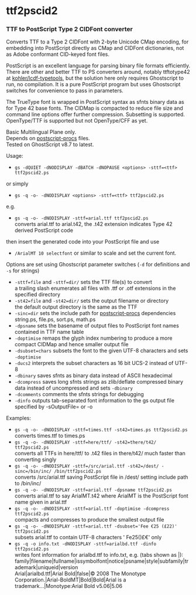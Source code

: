 # ttf2pscid2
### TTF to PostScript Type 2 CIDFont converter

Converts TTF to a Type 2 CIDFont with 2-byte Unicode CMap encoding, for embedding into PostScript directly as CMap and CIDFont dictionaries, not as Adobe conformant CID-keyed font files.

PostScript is an excellent language for parsing binary file formats efficiently. There are other and better TTF to PS converters around, notably ttftotype42 at [kohler/lcdf-typetools](https://github.com/kohler/lcdf-typetools), but the solution here only requires Ghostscript to run, no compilation. It is a pure PostScript program but uses Ghostscript switches for convenience to pass in parameters.

The TrueType font is wrapped in PostScript syntax as sfnts binary data as for Type 42 base fonts. The CIDMap is compacted to reduce file size and command line options offer further compression. Subsetting is supported.
OpenType/TTF is supported but not OpenType/CFF as yet.

Basic Multilingual Plane only.  
Depends on [postscript-procs](https://github.com/scriptituk/postscript-procs) files.  
Tested on GhostScript v8.7 to latest.

Usage:
* `gs -dQUIET -dNODISPLAY -dBATCH -dNOPAUSE <options> -sttf=<ttf> ttf2pscid2.ps`

or simply  

* `gs -q -o- -dNODISPLAY <options> -sttf=<ttf> ttf2pscid2.ps`

e.g.

* `gs -q -o- -dNODISPLAY -sttf=arial.ttf ttf2pscid2.ps`  
  converts arial.ttf to arial.t42, the .t42 extension indicates Type 42 derived PostScript code

then insert the generated code into your PostScript file and use  
* `/ArialMT 10 selectfont` or similar to scale and set the current font.

Options are set using Ghostscript parameter switches (`-d` for definitions and `-s` for strings)
* `-sttf=file` and `-sttf=dir/` sets the TTF file(s) to convert  
  a trailing slash enumerates all files with .ttf or .otf extensions in the specified directory
* `-st42=file` and `-st42=dir/` sets the output filename or directory  
  the default output directory is the same as the TTF
* `-sinc=dir` sets the include path for [postscript-procs](https://github.com/scriptituk/postscript-procs) dependencies string.ps, file.ps, sort.ps, math.ps
* `-dpsname` sets the basename of output files to PostScript font names contained in TTF name table
* `-doptimise` remaps the glyph index numbering to produce a more compact CIDMap and hence smaller output file
* `-dsubset=chars` subsets the font to the given UTF-8 characters and sets `-doptimise`
* `-ducs2` interprets the subset characters as 16 bit UCS-2 instead of UTF-8
* `-dbinary` saves sfnts as binary data instead of ASCII hexadecimal
* `-dcompress` saves long sfnts strings as zlib/deflate compressed binary data instead of uncompressed and sets `-dbinary`
* `-dcomments` comments the sfnts strings for debugging
* `-dinfo` outputs tab-separated font information to the gs output file specified by -sOutputFile= or -o

Examples:
* `gs -q -o- -dNODISPLAY -sttf=times.ttf -st42=times.ps ttf2pscid2.ps`  
  converts times.ttf to times.ps
* `gs -q -o- -dNODISPLAY -sttf=here/ttf/ -st42=there/t42/ ttf2pscid2.ps`  
  converts all TTFs in here/ttf/ to .t42 files in there/t42/ much faster than converting singly
* `gs -q -o- -dNODISPLAY -sttf=/src/arial.ttf -st42=/dest/ -sinc=/bin/inc/ /bin/ttf2pscid2.ps`  
  converts /src/arial.ttf saving PostScript file in /dest/ setting include path to /bin/inc/
* `gs -q -o- -dNODISPLAY -sttf=arial.ttf -dpsname ttf2pscid2.ps`  
  converts arial.ttf to say ArialMT.t42 where ArialMT is the PostScript font name given in arial.ttf
* `gs -q -o- -dNODISPLAY -sttf=arial.ttf -doptimise -dcompress ttf2pscid2.ps`  
  compacts and compresses to produce the smallest output file
* `gs -q -o- -dNODISPLAY -sttf=arial.ttf -dsubset='Fee €25 (£22)' ttf2pscid2.ps`  
  subsets arial.ttf to contain UTF-8 characters ' Fe25()£€' only
* `gs -q -o info.txt -dNODISPLAY -sttf=arialbd.ttf -dinfo ttf2pscid2.ps`  
  writes font information for arialbd.ttf to info.txt, e.g. (tabs shown as |):  
  family|filename|fullname|issymbolfont|notice|psname|style|subfamily|trademark|uniqueid|version  
  Arial|arialbd.ttf|Arial Bold|false|© 2008 The Monotype Corporation.|Arial-BoldMT|Bold|Bold|Arial is a  trademark…|Monotype:Arial Bold v5.06|5.06
